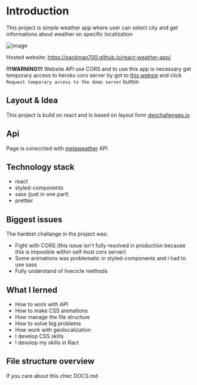 # Introduction
This project is simple weather app where user can select city and get informations about weather on specific localization 

![image](https://user-images.githubusercontent.com/53169727/114830556-9b572180-9dcc-11eb-9a02-d3708049a9a8.png)

Hosted website: https://packman700.github.io/react-weather-app/

**!!!WARNING!!!**
Website API use CORS and to use this app is necessary get temporary access to heroku cors server by got to [this websie](https://cors-anywhere.herokuapp.com/corsdemo) and click
```Request temporary access to the demo server``` button

## Layout & Idea
This project is build on react and is based on layout form [devchallenges.io](https://devchallenges.io/challenges/mM1UIenRhK808W8qmLWv)

## Api
Page is coneccted with [metaweather](https://www.metaweather.com/api/) API 

## Technology stack
- react
- styled-components
- sass (just in one part)
- prettier

## Biggest issues
The hardest challange in ths project was:
- Fight with CORS (this issue isn't fully resolved in production because this is imposible within self-host cors server)
- Some animations was problematic in styled-components and i had to use sass
- Fully understand of livecicle methods

## What I lerned
- How to work with API
- How to make CSS animations
- How manage the file structure
- How to solve big problems
- How work with geolocalization
- I develop CSS skills
- I devolop my skills in Ract

## File structure overview 
If you care about this chec DOCS.md
